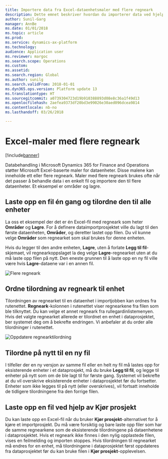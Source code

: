 ```yaml
---
title: Importere data fra Excel-dataenhetsmaler med flere regneark
description: Dette emnet beskriver hvordan du importerer data ved hjelp av Excel-dataenhetsmaler for Microsoft Dynamics 365 for Finance and Operations.
author: Sunil-Garg
manager: AnnBe
ms.date: 01/01/2018
ms.topic: article
ms.prod: 
ms.service: dynamics-ax-platform
ms.technology: 
audience: Application user
ms.reviewer: margoc
ms.search.scope: Operations
ms.custom: 
ms.assetid: 
ms.search.region: Global
ms.author: sunilg
ms.search.validFrom: 2018-01-01
ms.dyn365.ops.version: Platform update 13
ms.translationtype: HT
ms.sourcegitcommit: a0739304723d19b910388893d08e8c36a1f49d13
ms.openlocfilehash: 2aefea9373df20bd3e99026e30aed096dcea9814
ms.contentlocale: nb-no
ms.lasthandoff: 03/26/2018

---
```


# <a name="excel-templates-with-multiple-worksheets"></a>Excel-maler med flere regneark

[!include[banner](../includes/banner.md)]

Databehandling i Microsoft Dynamics 365 for Finance and Operations støtter Microsoft Excel-baserte maler for dataenheter. Disse malene kan inneholde ett eller flere regneark. Maler med flere regneark brukes ofte når det passer å behandle data i en enkelt fil og importere den til flere dataenheter. Et eksempel er områder og lagre.

## <a name="upload-a-file-once-and-map-it-to-all-entities"></a>Laste opp en fil én gang og tilordne den til alle enheter
La oss et eksempel der det er én Excel-fil med regneark som heter **Områder** og **Lagre**. For å definere dataimportprosjektet ville du lagt til den første dataenheten, **Områder**, og deretter lastet opp filen. Du vil kunne velge **Områder** som regnearket som skal brukes for denne enheten.

Hvis du legger til den andre enheten, **Lagre**, uten å forlate **Legg til fil**-skjemaet, vil regnearkoppslaget la deg velge **Lagre**-regnearket uten at du må laste opp filen på nytt. Den eneste grunnen til å laste opp en ny fil ville være hvis **Lagre**-dataene var i en annen fil.

![Flere regneark](./media/AddFileMultipleWorkSheets.png) 

## <a name="fix-worksheet-to-entity-mapping"></a>Ordne tilordning av regneark til enhet

Tilordningen av regnearket til en dataenhet i importjobben kan ordnes fra rutenettet. **Regneark**-kolonnen i rutenettet viser regnearkene fra filen som ble tilknyttet. Du kan velge et annet regneark fra rullegardinlistemenyen. Hvis det valgte regnearket allerede er tilordnet en enhet i dataprosjektet, ber systemet deg om å bekrefte endringen. Vi anbefaler at du order alle tilordninger i rutenettet.

![Oppdatere regnearktilordning](./media/UpdateMappings.png)

## <a name="re-map-to-a-new-file"></a>Tilordne på nytt til en ny fil

I tilfeller der en ny versjon av samme fil eller en helt ny fil må lastes opp for eksisterende enheter i et dataprosjekt, må du bruke **Legg til fil**, og legge til enheter på nytt som om de ble lagt til for første gang. Systemet vil bekrefte at du vil overskrive eksisterende enheter i dataprosjektet før du fortsetter. Enheter som ikke legges til på nytt (eller overskrives), vil fortsatt inneholde de tidligere tilordningene fra den forrige filen.

## <a name="upload-a-file-using-run-project"></a>Laste opp en fil ved hjelp av Kjør prosjekt

Du kan laste opp en Excel-fil når du bruker **Kjør prosjekt**-alternativet for å kjøre et importprosjekt. Du må være forsiktig og bare laste opp filer som har de samme regnearkene som de eksisterende tilordningene på dataenhetene i dataprosjektet. Hvis et regneark ikke finnes i den nylig opplastede filen, vises en feilmelding og importen stoppes. Hvis tilordningen til regnearket må endres for en enhet, må tilordningene i dataprosjektet først oppdateres fra dataprosjektet før du kan bruke filen i **Kjør prosjekt**-opplevelsen.


